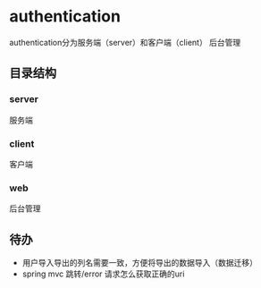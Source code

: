 # authentication
authentication分为服务端（server）和客户端（client）
后台管理

##  目录结构
### server
服务端

### client
客户端

### web
后台管理

## 待办
+ 用户导入导出的列名需要一致，方便将导出的数据导入（数据迁移）
+ spring mvc 跳转/error 请求怎么获取正确的uri